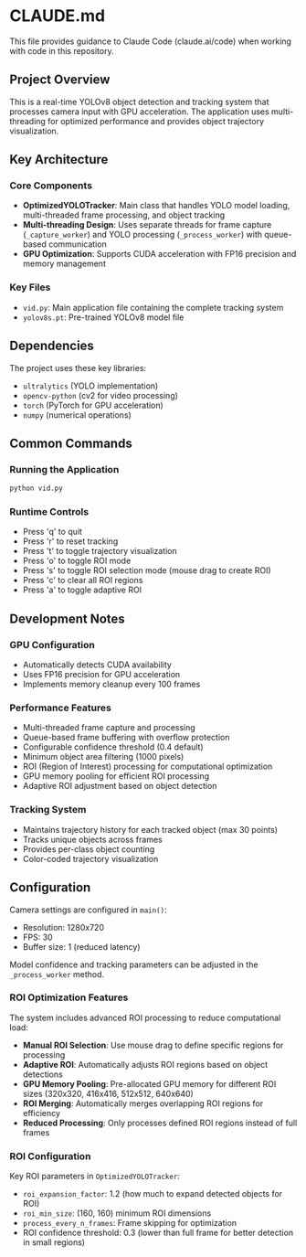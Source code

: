 # CLAUDE.md

This file provides guidance to Claude Code (claude.ai/code) when working with code in this repository.

## Project Overview

This is a real-time YOLOv8 object detection and tracking system that processes camera input with GPU acceleration. The application uses multi-threading for optimized performance and provides object trajectory visualization.

## Key Architecture

### Core Components

- **OptimizedYOLOTracker**: Main class that handles YOLO model loading, multi-threaded frame processing, and object tracking
- **Multi-threading Design**: Uses separate threads for frame capture (`_capture_worker`) and YOLO processing (`_process_worker`) with queue-based communication
- **GPU Optimization**: Supports CUDA acceleration with FP16 precision and memory management

### Key Files

- `vid.py`: Main application file containing the complete tracking system
- `yolov8s.pt`: Pre-trained YOLOv8 model file

## Dependencies

The project uses these key libraries:
- `ultralytics` (YOLO implementation)
- `opencv-python` (cv2 for video processing)
- `torch` (PyTorch for GPU acceleration)
- `numpy` (numerical operations)

## Common Commands

### Running the Application
```bash
python vid.py
```

### Runtime Controls
- Press 'q' to quit
- Press 'r' to reset tracking
- Press 't' to toggle trajectory visualization
- Press 'o' to toggle ROI mode
- Press 's' to toggle ROI selection mode (mouse drag to create ROI)
- Press 'c' to clear all ROI regions
- Press 'a' to toggle adaptive ROI

## Development Notes

### GPU Configuration
- Automatically detects CUDA availability
- Uses FP16 precision for GPU acceleration
- Implements memory cleanup every 100 frames

### Performance Features
- Multi-threaded frame capture and processing
- Queue-based frame buffering with overflow protection
- Configurable confidence threshold (0.4 default)
- Minimum object area filtering (1000 pixels)
- ROI (Region of Interest) processing for computational optimization
- GPU memory pooling for efficient ROI processing
- Adaptive ROI adjustment based on object detection

### Tracking System
- Maintains trajectory history for each tracked object (max 30 points)
- Tracks unique objects across frames
- Provides per-class object counting
- Color-coded trajectory visualization

## Configuration

Camera settings are configured in `main()`:
- Resolution: 1280x720
- FPS: 30
- Buffer size: 1 (reduced latency)

Model confidence and tracking parameters can be adjusted in the `_process_worker` method.

### ROI Optimization Features

The system includes advanced ROI processing to reduce computational load:

- **Manual ROI Selection**: Use mouse drag to define specific regions for processing
- **Adaptive ROI**: Automatically adjusts ROI regions based on object detections
- **GPU Memory Pooling**: Pre-allocated GPU memory for different ROI sizes (320x320, 416x416, 512x512, 640x640)
- **ROI Merging**: Automatically merges overlapping ROI regions for efficiency
- **Reduced Processing**: Only processes defined ROI regions instead of full frames

### ROI Configuration

Key ROI parameters in `OptimizedYOLOTracker`:
- `roi_expansion_factor`: 1.2 (how much to expand detected objects for ROI)
- `roi_min_size`: (160, 160) minimum ROI dimensions
- `process_every_n_frames`: Frame skipping for optimization
- ROI confidence threshold: 0.3 (lower than full frame for better detection in small regions)